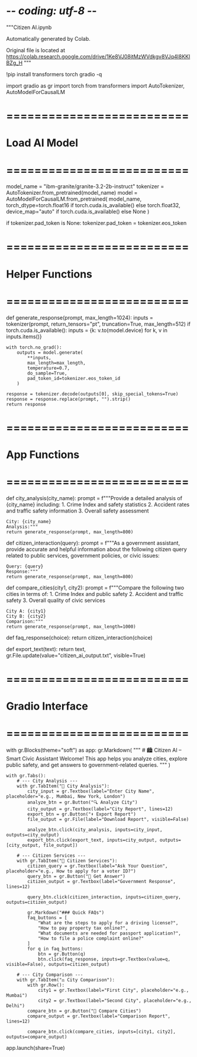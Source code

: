 
# -*- coding: utf-8 -*-
"""Citizen AI.ipynb

Automatically generated by Colab.

Original file is located at
    https://colab.research.google.com/drive/1Ke8VJ08jtMzWVdkgv8VJq4I8KKlBZg_H
"""

!pip install transformers torch gradio -q

import gradio as gr
import torch
from transformers import AutoTokenizer, AutoModelForCausalLM

# ==========================
# Load AI Model
# ==========================
model_name = "ibm-granite/granite-3.2-2b-instruct"
tokenizer = AutoTokenizer.from_pretrained(model_name)
model = AutoModelForCausalLM.from_pretrained(
    model_name,
    torch_dtype=torch.float16 if torch.cuda.is_available() else torch.float32,
    device_map="auto" if torch.cuda.is_available() else None
)

if tokenizer.pad_token is None:
    tokenizer.pad_token = tokenizer.eos_token


# ==========================
# Helper Functions
# ==========================
def generate_response(prompt, max_length=1024):
    inputs = tokenizer(prompt, return_tensors="pt", truncation=True, max_length=512)
    if torch.cuda.is_available():
        inputs = {k: v.to(model.device) for k, v in inputs.items()}

    with torch.no_grad():
        outputs = model.generate(
            **inputs,
            max_length=max_length,
            temperature=0.7,
            do_sample=True,
            pad_token_id=tokenizer.eos_token_id
        )

    response = tokenizer.decode(outputs[0], skip_special_tokens=True)
    response = response.replace(prompt, "").strip()
    return response


# ==========================
# App Functions
# ==========================
def city_analysis(city_name):
    prompt = f"""Provide a detailed analysis of {city_name} including:
    1. Crime Index and safety statistics
    2. Accident rates and traffic safety information
    3. Overall safety assessment

    City: {city_name}
    Analysis:"""
    return generate_response(prompt, max_length=800)


def citizen_interaction(query):
    prompt = f"""As a government assistant, provide accurate and helpful information
    about the following citizen query related to public services, government policies, or civic issues:

    Query: {query}
    Response:"""
    return generate_response(prompt, max_length=800)


def compare_cities(city1, city2):
    prompt = f"""Compare the following two cities in terms of:
    1. Crime Index and public safety
    2. Accident and traffic safety
    3. Overall quality of civic services

    City A: {city1}
    City B: {city2}
    Comparison:"""
    return generate_response(prompt, max_length=1000)


def faq_response(choice):
    return citizen_interaction(choice)


def export_text(text):
    return text, gr.File.update(value="citizen_ai_output.txt", visible=True)


# ==========================
# Gradio Interface
# ==========================
with gr.Blocks(theme="soft") as app:
    gr.Markdown(
        """
        # 🏙️ Citizen AI – Smart Civic Assistant
        Welcome! This app helps you analyze cities, explore public safety, and get answers to government-related queries.
        """
    )

    with gr.Tabs():
        # --- City Analysis ---
        with gr.TabItem("🌆 City Analysis"):
            city_input = gr.Textbox(label="Enter City Name", placeholder="e.g., Mumbai, New York, London")
            analyze_btn = gr.Button("🔍 Analyze City")
            city_output = gr.Textbox(label="City Report", lines=12)
            export_btn = gr.Button("⬇️ Export Report")
            file_output = gr.File(label="Download Report", visible=False)

            analyze_btn.click(city_analysis, inputs=city_input, outputs=city_output)
            export_btn.click(export_text, inputs=city_output, outputs=[city_output, file_output])

        # --- Citizen Services ---
        with gr.TabItem("📑 Citizen Services"):
            citizen_query = gr.Textbox(label="Ask Your Question", placeholder="e.g., How to apply for a voter ID?")
            query_btn = gr.Button("💬 Get Answer")
            citizen_output = gr.Textbox(label="Government Response", lines=12)

            query_btn.click(citizen_interaction, inputs=citizen_query, outputs=citizen_output)

            gr.Markdown("### Quick FAQs")
            faq_buttons = [
                "What are the steps to apply for a driving license?",
                "How to pay property tax online?",
                "What documents are needed for passport application?",
                "How to file a police complaint online?"
            ]
            for q in faq_buttons:
                btn = gr.Button(q)
                btn.click(faq_response, inputs=gr.Textbox(value=q, visible=False), outputs=citizen_output)

        # --- City Comparison ---
        with gr.TabItem("⚖️ City Comparison"):
            with gr.Row():
                city1 = gr.Textbox(label="First City", placeholder="e.g., Mumbai")
                city2 = gr.Textbox(label="Second City", placeholder="e.g., Delhi")
            compare_btn = gr.Button("🔎 Compare Cities")
            compare_output = gr.Textbox(label="Comparison Report", lines=12)

            compare_btn.click(compare_cities, inputs=[city1, city2], outputs=compare_output)

app.launch(share=True)
